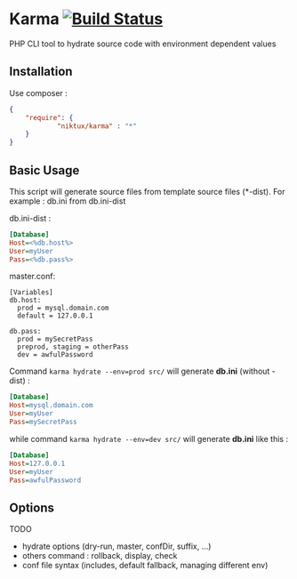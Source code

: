 Karma [![Build Status](http://jenkins.deboo.fr/job/Karma/badge/icon)](http://jenkins.deboo.fr/job/Karma/)
=====

PHP CLI tool to hydrate source code with environment dependent values

Installation
------------
Use composer :
```json
{
    "require": {
		    "niktux/karma" : "*"
    }
}
```


Basic Usage 
-----------
This script will generate source files from template source files (*-dist).
For example : db.ini from db.ini-dist

db.ini-dist :
```ini
[Database]
Host=<%db.host%>
User=myUser
Pass=<%db.pass%>
```
master.conf:
```
[Variables]
db.host:
  prod = mysql.domain.com
  default = 127.0.0.1
  
db.pass:
  prod = mySecretPass
  preprod, staging = otherPass
  dev = awfulPassword
```

Command ```karma hydrate --env=prod src/``` will generate **db.ini** (without -dist) :

```ini
[Database]
Host=mysql.domain.com
User=myUser
Pass=mySecretPass
```

while command ```karma hydrate --env=dev src/``` will generate **db.ini** like this :

```ini
[Database]
Host=127.0.0.1
User=myUser
Pass=awfulPassword
```

Options
-------

TODO
* hydrate options (dry-run, master, confDir, suffix, ...)
* others command : rollback, display, check
* conf file syntax (includes, default fallback, managing different env)
